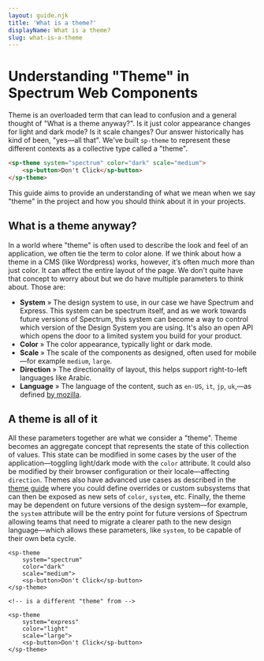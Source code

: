 ```yaml
---
layout: guide.njk
title: 'What is a theme?'
displayName: What is a theme?
slug: what-is-a-theme
---
```


# Understanding "Theme" in Spectrum Web Components

Theme is an overloaded term that can lead to confusion and a general thought of "What is a theme anyway?". Is it just color appearance changes for light and dark mode? Is it scale changes? Our answer historically has kind of been, "yes—all that". We've built `sp-theme` to represent these different contexts as a collective type called a "theme".

```html
<sp-theme system="spectrum" color="dark" scale="medium">
    <sp-button>Don't Click</sp-button>
</sp-theme>
```

This guide aims to provide an understanding of what we mean when we say "theme" in the project and how you should think about it in your projects.

## What is a theme anyway?

In a world where "theme" is often used to describe the look and feel of an application, we often tie the term to color alone. If we think about how a theme in a CMS (like Wordpress) works, however, it’s often much more than just color. It can affect the entire layout of the page. We don't quite have that concept to worry about but we do have multiple parameters to think about. Those are:

-   **System** » The design system to use, in our case we have Spectrum and Express. This system can be spectrum itself, and as we work towards future versions of Spectrum, this system can become a way to control which version of the Design System you are using. It's also an open API which opens the door to a limited system you build for your product.
-   **Color** » The color appearance, typically light or dark mode.
-   **Scale** » The scale of the components as designed, often used for mobile—for example `medium`, `large`.
-   **Direction** » The directionality of layout, this helps support right-to-left languages like Arabic.
-   **Language** » The language of the content, such as `en-US`, `it`, `jp`, `uk`,—as defined [by mozilla](https://developer.mozilla.org/en-US/docs/Web/HTML/Global_attributes/lang).

## A theme is all of it

All these parameters together are what we consider a "theme". Theme becomes an aggregate concept that represents the state of this collection of values. This state can be modified in some cases by the user of the application—toggling light/dark mode with the `color` attribute. It could also be modified by their browser configuration or their locale—affecting `direction`. Themes also have advanced use cases as described in the [theme guide](/tools/theme/#advanced-usage) where you could define overrides or custom subsystems that can then be exposed as new sets of `color`, `system`, etc. Finally, the theme may be dependent on future versions of the design system—for example, the `system` attribute will be the entry point for future versions of Spectrum allowing teams that need to migrate a clearer path to the new design language—which allows these parameters, like `system`, to be capable of their own beta cycle.

```
<sp-theme
    system="spectrum"
    color="dark"
    scale="medium">
    <sp-button>Don't Click</sp-button>
</sp-theme>

<!-- is a different "theme" from -->

<sp-theme
    system="express"
    color="light"
    scale="large">
    <sp-button>Don't Click</sp-button>
</sp-theme>
```
